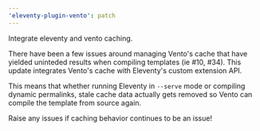 ```yaml
---
'eleventy-plugin-vento': patch
---
```


Integrate eleventy and vento caching.

There have been a few issues around managing Vento's cache that have yielded uninteded results when compiling templates (ie #10, #34). This update integrates Vento's cache with Eleventy's custom extension API.

This means that whether running Eleventy in `--serve` mode or compiling dynamic permalinks, stale cache data actually gets removed so Vento can compile the template from source again.

Raise any issues if caching behavior continues to be an issue!
